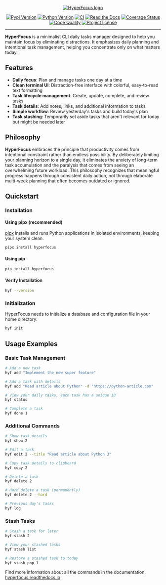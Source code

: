 <p align="center">
    <a href="#readme">
        <img alt="HyperFocus logo" src="https://raw.githubusercontent.com/u8slvn/hyperfocus/main/docs/source/_static/logo.png">
    </a>
</p>
<p align="center">
    <a href="https://pypi.org/project/hyperfocus/"><img src="https://img.shields.io/pypi/v/hyperfocus.svg" alt="Pypi Version"></a>
    <a href="https://pypi.org/project/hyperfocus/"><img src="https://img.shields.io/pypi/pyversions/hyperfocus" alt="Python Version"></a>
    <a href="https://github.com/u8slvn/hyperfocus/actions/workflows/ci.yml"><img src="https://img.shields.io/github/actions/workflow/status/u8slvn/hyperfocus/ci.yml?label=CI" alt="CI"></a>
    <a href="https://hyperfocus.readthedocs.io/"><img alt="Read the Docs" src="https://img.shields.io/readthedocs/hyperfocus"></a>
    <a href="https://coveralls.io/github/u8slvn/hyperfocus?branch=main"><img src="https://coveralls.io/repos/github/u8slvn/hyperfocus/badge.svg?branch=main" alt="Coverage Status"></a>
    <a href="https://app.codacy.com/gh/u8slvn/hyperfocus/dashboard"><img src="https://img.shields.io/codacy/grade/01ddd5668dbf4fc09f20ef215d0eec0b" alt="Code Quality"></a>
    <a href="https://pypi.org/project/hyperfocus/"><img src="https://img.shields.io/pypi/l/hyperfocus" alt="Project license"></a>
</p>

---

**HyperFocus** is a minimalist CLI daily tasks manager designed to help you maintain focus by eliminating distractions. It emphasizes daily planning and intentional task management, helping you concentrate only on what matters today.

## Features

- **Daily focus**: Plan and manage tasks one day at a time
- **Clean terminal UI**: Distraction-free interface with colorful, easy-to-read text formatting
- **Task lifecycle management**: Create, update, complete, and review tasks
- **Task details**: Add notes, links, and additional information to tasks
- **Simple workflow**: Review yesterday's tasks and build today's plan
- **Task stashing**: Temporarily set aside tasks that aren't relevant for today but might be needed later

## Philosophy

**HyperFocus** embraces the principle that productivity comes from intentional constraint rather than endless possibility. By deliberately limiting your planning horizon to a single day, it eliminates the anxiety of long-term task accumulation and the paralysis that comes from seeing an overwhelming future workload. This philosophy recognizes that meaningful progress happens through consistent daily action, not through elaborate multi-week planning that often becomes outdated or ignored.

## Quickstart

### Installation

#### Using pipx (recommended)

[pipx](https://pypa.github.io/pipx/) installs and runs Python applications in isolated environments, keeping your system clean.

```bash
pipx install hyperfocus
```

#### Using pip

```bash
pip install hyperfocus
```

#### Verify Installation

```bash
hyf --version
```

### Initialization

HyperFocus needs to initialize a database and configuration file in your home directory:

```bash
hyf init
```

## Usage Examples

### Basic Task Management

```bash
# Add a new task
hyf add "Implement the new super feature"

# Add a task with details
hyf add "Read article about Python" -d "https://python-article.com"

# View your daily tasks, each task has a unique ID
hyf status

# Complete a task
hyf done 1
```

### Additional Commands

```bash
# Show task details
hyf show 2

# Edit a task
hyf edit 2 --title "Read article about Python 3"

# Copy task details to clipboard
hyf copy 2

# Delete a task
hyf delete 2

# Hard delete a task (permanently)
hyf delete 2 --hard

# Previous day's tasks
hyf log
```

### Stash Tasks

```bash
# Stash a task for later
hyf stash 2

# View your stashed tasks
hyf stash list

# Restore a stashed task to today
hyf stash pop 1
```

Find more information about all the commands in the documentation: [hyperfocus.readthedocs.io](https://hyperfocus.readthedocs.io)
